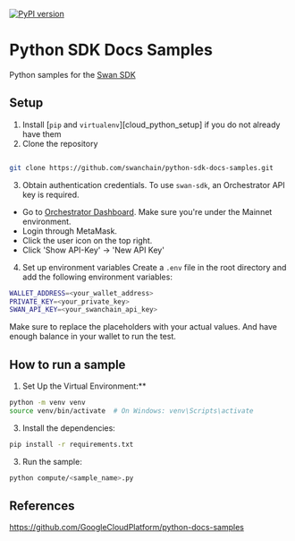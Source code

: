[![PyPI version](https://img.shields.io/pypi/v/swan-sdk)](https://pypi.org/project/swan-sdk/)
# Python SDK Docs Samples

Python samples for the [Swan SDK](https://github.com/swanchain/python-swan-sdk)

## Setup

1. Install [`pip` and `virtualenv`][cloud_python_setup] if you do not already have them
2. Clone the repository

```bash

git clone https://github.com/swanchain/python-sdk-docs-samples.git

```

3. Obtain authentication credentials.
   To use `swan-sdk`, an Orchestrator API key is required.

- Go to [Orchestrator Dashboard](https://orchestrator.swanchain.io/provider-status). Make sure you're under the Mainnet environment.
- Login through MetaMask.
- Click the user icon on the top right.
- Click 'Show API-Key' -> 'New API Key'

4. Set up environment variables
   Create a `.env` file in the root directory and add the following environment variables:

```bash
WALLET_ADDRESS=<your_wallet_address>
PRIVATE_KEY=<your_private_key>
SWAN_API_KEY=<your_swanchain_api_key>
```

Make sure to replace the placeholders with your actual values.
And have enough balance in your wallet to run the test.

## How to run a sample

1. Set Up the Virtual Environment:**

```bash
python -m venv venv
source venv/bin/activate  # On Windows: venv\Scripts\activate
```

3. Install the dependencies:

```bash
pip install -r requirements.txt
```

3. Run the sample:

```bash
python compute/<sample_name>.py
```


## References
https://github.com/GoogleCloudPlatform/python-docs-samples
